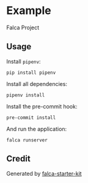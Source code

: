 # Example

Falca Project

## Usage

Install `pipenv`:

```
pip install pipenv
```

Install all dependencies:

```
pipenv install
```

Install the pre-commit hook:

```
pre-commit install
```

And run the application:

```
falca runserver
```

## Credit

Generated by [falca-starter-kit](https://github.com/aprilahijriyan/falca-starter-kit)
